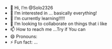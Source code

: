 - 👋 Hi, I’m @Solo2326
- 👀 I’m interested in ... basically everything!
- 🌱 I’m currently learning!!!!!
- 💞️ I’m looking to collaborate on things that i like
- 📫 How to reach me ...Try if You can
- 😄 Pronouns: 
- ⚡ Fun fact: ...

<!---
Solo2326/Solo2326 is a ✨ special ✨ repository because its `README.md` (this file) appears on your GitHub profile.
You can click the Preview link to take a look at your changes.
--->
